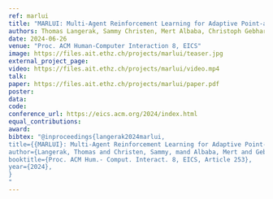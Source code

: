 ```yaml
---
ref: marlui
title: "MARLUI: Multi-Agent Reinforcement Learning for Adaptive Point-and-Click UIs"
authors: Thomas Langerak, Sammy Christen, Mert Albaba, Christoph Gebhardt, Christian Holz, Otmar Hilliges
date: 2024-06-26
venue: "Proc. ACM Human-Computer Interaction 8, EICS"
image: https://files.ait.ethz.ch/projects/marlui/teaser.jpg
external_project_page: 
video: https://files.ait.ethz.ch/projects/marlui/video.mp4
talk: 
paper: https://files.ait.ethz.ch/projects/marlui/paper.pdf
poster: 
data: 
code: 
conference_url: https://eics.acm.org/2024/index.html
equal_contributions: 
award: 
bibtex: "@inproceedings{langerak2024marlui,
title={{MARLUI}: Multi-Agent Reinforcement Learning for Adaptive Point-and-Click UIs},
author={Langerak, Thomas and Christen, Sammy, mand Albaba, Mert and Gebhardt, Christoph and Holz, Christian, and Hilliges, Otmar},
booktitle={Proc. ACM Hum.- Comput. Interact. 8, EICS, Article 253},
year={2024},
}
"
---
```

